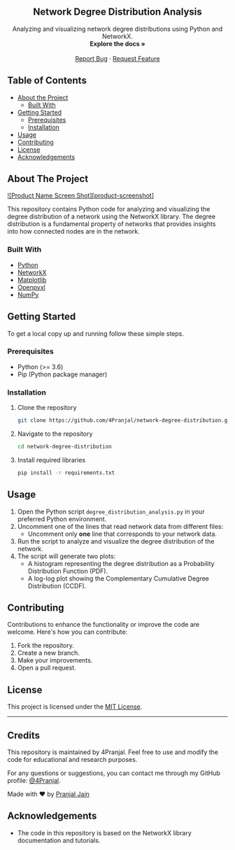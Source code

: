 <!-- PROJECT LOGO -->
<br />
<p align="center">
  <h2 align="center">Network Degree Distribution Analysis</h2>
  <p align="center">
    Analyzing and visualizing network degree distributions using Python and NetworkX.
    <br />
    <strong>Explore the docs »</strong> 
    <br />
    <br />
    <a href="https://github.com/4Pranjal/network-degree-distribution/issues">Report Bug</a>
    ·
    <a href="https://github.com/4Pranjal/network-degree-distribution/issues">Request Feature</a>
  </p>
</p>

<!-- TABLE OF CONTENTS -->
## Table of Contents

* [About the Project](#about-the-project)
  * [Built With](#built-with)
* [Getting Started](#getting-started)
  * [Prerequisites](#prerequisites)
  * [Installation](#installation)
* [Usage](#usage)
* [Contributing](#contributing)
* [License](#license)
* [Acknowledgements](#acknowledgements)

<!-- ABOUT THE PROJECT -->
## About The Project

[![Product Name Screen Shot][product-screenshot]](https://example.com)

This repository contains Python code for analyzing and visualizing the degree distribution of a network using the NetworkX library. The degree distribution is a fundamental property of networks that provides insights into how connected nodes are in the network.

### Built With

* [Python](https://www.python.org/)
* [NetworkX](https://networkx.org/)
* [Matplotlib](https://matplotlib.org/)
* [Openpyxl](https://openpyxl.readthedocs.io/)
* [NumPy](https://numpy.org/)

<!-- GETTING STARTED -->
## Getting Started

To get a local copy up and running follow these simple steps.

### Prerequisites

* Python (>= 3.6)
* Pip (Python package manager)

### Installation

1. Clone the repository
   ```sh
   git clone https://github.com/4Pranjal/network-degree-distribution.git
   ```
2. Navigate to the repository
   ```sh
   cd network-degree-distribution
   ```
3. Install required libraries
   ```sh
   pip install -r requirements.txt
   ```

<!-- USAGE EXAMPLES -->
## Usage

1. Open the Python script `degree_distribution_analysis.py` in your preferred Python environment.
2. Uncomment one of the lines that read network data from different files:
   - Uncomment only **one** line that corresponds to your network data.
3. Run the script to analyze and visualize the degree distribution of the network.
4. The script will generate two plots:
   - A histogram representing the degree distribution as a Probability Distribution Function (PDF).
   - A log-log plot showing the Complementary Cumulative Degree Distribution (CCDF).

<!-- CONTRIBUTING -->
## Contributing

Contributions to enhance the functionality or improve the code are welcome. Here's how you can contribute:

1. Fork the repository.
2. Create a new branch.
3. Make your improvements.
4. Open a pull request.

## License

This project is licensed under the [MIT License](LICENSE).

---
## Credits

This repository is maintained by 4Pranjal. Feel free to use and modify the code for educational and research purposes.

For any questions or suggestions, you can contact me through my GitHub profile: [@4Pranjal](https://github.com/4Pranjal).

Made with ❤️ by [Pranjal Jain](https://github.com/4Pranjal)


<!-- ACKNOWLEDGEMENTS -->
## Acknowledgements

* The code in this repository is based on the NetworkX library documentation and tutorials.
 
